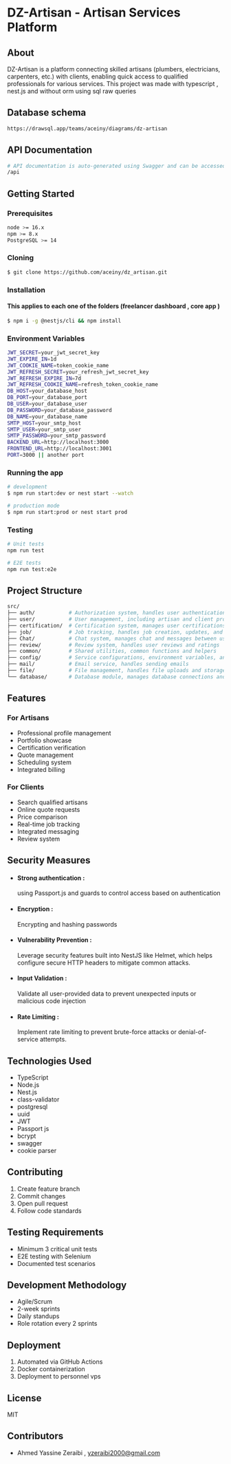 # DZ-Artisan - Artisan Services Platform

## About

DZ-Artisan is a platform connecting skilled artisans (plumbers, electricians, carpenters, etc.) with clients, enabling quick access to qualified professionals for various services.
This project was made with typescript , nest.js and without orm using sql raw queries

## Database schema

```bash
https://drawsql.app/teams/aceiny/diagrams/dz-artisan
```

## API Documentation

```bash
# API documentation is auto-generated using Swagger and can be accessed at:
/api
```

## Getting Started

### Prerequisites

```bash
node >= 16.x
npm >= 8.x
PostgreSQL >= 14
```

### Cloning

```bash
$ git clone https://github.com/aceiny/dz_artisan.git
```

### Installation

#### This applies to each one of the folders (freelancer dashboard , core app )

```bash
$ npm i -g @nestjs/cli && npm install
```

### Environment Variables

```bash
JWT_SECRET=your_jwt_secret_key
JWT_EXPIRE_IN=1d
JWT_COOKIE_NAME=token_cookie_name
JWT_REFRESH_SECRET=your_refresh_jwt_secret_key
JWT_REFRESH_EXPIRE_IN=7d
JWT_REFRESH_COOKIE_NAME=refresh_token_cookie_name
DB_HOST=your_database_host
DB_PORT=your_database_port
DB_USER=your_database_user
DB_PASSWORD=your_database_password
DB_NAME=your_database_name
SMTP_HOST=your_smtp_host
SMTP_USER=your_smtp_user
SMTP_PASSWORD=your_smtp_password
BACKEND_URL=http://localhost:3000
FRONTEND_URL=http://localhost:3001
PORT=3000 || another port
```

### Running the app

```bash
# development
$ npm run start:dev or nest start --watch

# production mode
$ npm run start:prod or nest start prod
```

### Testing

```bash
# Unit tests
npm run test

# E2E tests
npm run test:e2e
```

## Project Structure

```bash
src/
├── auth/           # Authorization system, handles user authentication and JWT strategies
├── user/           # User management, including artisan and client profiles
├── certification/  # Certification system, manages user certifications
├── job/            # Job tracking, handles job creation, updates, and status tracking
├── Chat/           # Chat system, manages chat and messages between users
├── review/         # Review system, handles user reviews and ratings
├── common/         # Shared utilities, common functions and helpers
├── config/         # Service configurations, environment variables, and settings
├── mail/           # Email service, handles sending emails
├── file/           # File management, handles file uploads and storage
└── database/       # Database module, manages database connections and queries
```

## Features

### For Artisans

- Professional profile management
- Portfolio showcase
- Certification verification
- Quote management
- Scheduling system
- Integrated billing

### For Clients

- Search qualified artisans
- Online quote requests
- Price comparison
- Real-time job tracking
- Integrated messaging
- Review system

## Security Measures

- #### Strong authentication :
  using Passport.js and guards to control access based on authentication
- #### Encryption :
  Encrypting and hashing passwords
- #### Vulnerability Prevention :
  Leverage security features built into NestJS like Helmet, which helps configure secure HTTP headers to mitigate common attacks.
- #### Input Validation :
  Validate all user-provided data to prevent unexpected inputs or malicious code injection
- #### Rate Limiting :
  Implement rate limiting to prevent brute-force attacks or denial-of-service attempts.

## Technologies Used

- TypeScript
- Node.js
- Nest.js
- class-validator
- postgresql
- uuid
- JWT
- Passport js
- bcrypt
- swagger
- cookie parser 

## Contributing

1. Create feature branch
2. Commit changes
3. Open pull request
4. Follow code standards

## Testing Requirements

- Minimum 3 critical unit tests
- E2E testing with Selenium
- Documented test scenarios

## Development Methodology

- Agile/Scrum
- 2-week sprints
- Daily standups
- Role rotation every 2 sprints

## Deployment

1. Automated via GitHub Actions
2. Docker containerization
3. Deployment to personnel vps

## License

MIT

## Contributors

- Ahmed Yassine Zeraibi , yzeraibi2000@gmail.com
